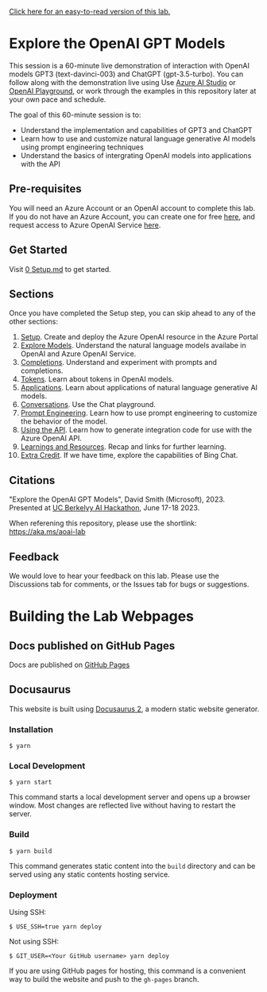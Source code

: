 [Click here for an easy-to-read version of this lab.](https://revodavid.github.io/OpenAI-Lab-UCB/)

# Explore the OpenAI GPT Models

This session is a 60-minute live demonstration of interaction with OpenAI models GPT3 (text-davinci-003) and ChatGPT (gpt-3.5-turbo). You can follow along with the demonstration live using Use [Azure AI Studio](https://oai.azure.com/portal) or [OpenAI Playground](https://platform.openai.com/playground), or work through the examples in this repository later at your own pace and schedule.

The goal of this 60-minute session is to:
  * Understand the implementation and capabilities of GPT3 and ChatGPT
  * Learn how to use and customize natural language generative AI models using prompt engineering techniques
  * Understand the basics of intergrating OpenAI models into applications with the API

## Pre-requisites

You will need an Azure Account or an OpenAI account to complete this lab. If you do not have an Azure Account, you can create one for free [here](https://azure.microsoft.com/en-us/free/), and request access to Azure OpenAI Service [here](https://aka.ms/oai/access).

## Get Started

Visit [0 Setup.md](0%20Setup.md) to get started.

## Sections

Once you have completed the Setup step, you can skip ahead to any of the other sections:

1. [Setup](0%20Setup.md). Create and deploy the Azure OpenAI resource in the Azure Portal
1. [Explore Models](1%20Explore%20Models.md). Understand the natural language models availabe in OpenAI and Azure OpenAI Service.
1. [Completions](2%20Completions.md). Understand and experiment with prompts and completions.
1. [Tokens](3%20Tokens.md). Learn about tokens in OpenAI models.
1. [Applications](4%20Applications.md). Learn about applications of natural language generative AI models.
1. [Conversations](5%20Conversations.md). Use the Chat playground.
1. [Prompt Engineering](6%20Prompt%20Engineering.md). Learn how to use prompt engineering to customize the behavior of the model.
1. [Using the API](7%20Using%20the%20API.md). Learn how to generate integration code for use with the Azure OpenAI API.
1. [Learnings and Resources](8%20Learnings%20and%20Resources.md). Recap and links for further learning.
1. [Extra Credit](9%20Extra%20Credit.md). If we have time, explore the capabilities of Bing Chat.

## Citations

"Explore the OpenAI GPT Models", David Smith (Microsoft), 2023. Presented at [UC Berkelyy AI Hackathon](https://ai.calhacks.io), June 17-18 2023. 

When referening this repository, please use the shortlink: https://aka.ms/aoai-lab 

## Feedback

We would love to hear your feedback on this lab. Please use the Discussions tab for comments, or the Issues tab for bugs or suggestions.


# Building the Lab Webpages

## Docs published on GitHub Pages

Docs are published on [GitHub Pages](https://revodavid.github.io/OpenAI-Lab-UCB/)

## Docusaurus

This website is built using [Docusaurus 2](https://docusaurus.io/), a modern static website generator.

### Installation

```
$ yarn
```

### Local Development

```
$ yarn start
```

This command starts a local development server and opens up a browser window. Most changes are reflected live without having to restart the server.

### Build

```
$ yarn build
```

This command generates static content into the `build` directory and can be served using any static contents hosting service.

### Deployment

Using SSH:

```
$ USE_SSH=true yarn deploy
```

Not using SSH:

```
$ GIT_USER=<Your GitHub username> yarn deploy
```

If you are using GitHub pages for hosting, this command is a convenient way to build the website and push to the `gh-pages` branch.

